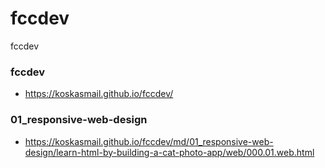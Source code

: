 # fccdev
fccdev


### fccdev
* https://koskasmail.github.io/fccdev/

### 01_responsive-web-design
* https://koskasmail.github.io/fccdev/md/01_responsive-web-design/learn-html-by-building-a-cat-photo-app/web/000.01.web.html

